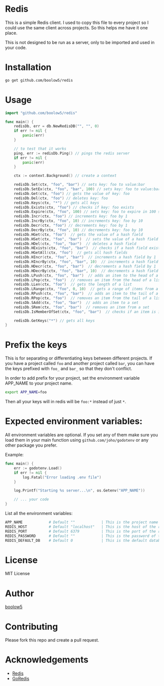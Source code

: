 # Redis

This is a simple Redis client. I used to copy this file to every project so I could use the same client across projects. So this helps me have it one place.

This is not designed to be run as a server, only to be imported and used in your code.

# Installation

```bash
go get github.com/boolow5/redis
```

# Usage

```go
import "github.com/boolow5/redis"

func main() {
    redisDb, err = db.NewRedisDB("", "", 0)
    if err != nil {
        panic(err)
    }

    // to test that it works
    ping, err := redisDb.Ping() // pings the redis server
    if err != nil {
        panic(err)
    }

    ctx := context.Background() // create a context

    redisDb.Set(ctx, "foo", "bar") // sets key: foo to value:bar
    redisDb.SetEx(ctx, "foo", "bar", 100) // sets key: foo to value:bar with an expiration of 100 seconds
    redisDb.Get(ctx, "foo") // gets the value of key: foo
    redisDb.Del(ctx, "foo") // deletes key: foo
    redisDb.Keys(ctx, "*") // gets all keys
    redisDb.Exists(ctx, "foo") // checks if key: foo exists
    redisDb.Expire(ctx, "foo", 100) // sets key: foo to expire in 100 seconds
    redisDb.Incr(ctx, "foo") // increments key: foo by 1
    redisDb.IncrBy(ctx, "foo", 10) // increments key: foo by 10
    redisDb.Decr(ctx, "foo") // decrements key: foo by 1
    redisDb.DecrBy(ctx, "foo", 10) // decrements key: foo by 10
    redisDb.HGet(ctx, "foo")  // gets the value of a hash field
    redisDb.HSet(ctx, "foo", "bar")  // sets the value of a hash field
    redisDb.HDel(ctx, "foo", "bar")  // deletes a hash field
    redisDb.HExists(ctx, "foo", "bar")  // checks if a hash field exists
    redisDb.HGetAll(ctx, "foo")  // gets all hash fields
    redisDb.HIncr(ctx, "foo", "bar")  // increments a hash field by 1
    redisDb.HIncrBy(ctx, "foo", "bar", 10)  // increments a hash field by 10
    redisDb.HDecr(ctx, "foo", "bar")  // decrements a hash field by 1
    redisDb.HDecrBy(ctx, "foo", "bar", 10)  // decrements a hash field by 10
    redisDb.LPush(ctx, "foo", "bar")  // adds an item to the head of a list
    redisDb.LPop(ctx, "foo")  // removes an item from the head of a list
    redisDb.LLen(ctx, "foo")  // gets the length of a list
    redisDb.LRange(ctx, "foo", 0, 10)  // gets a range of items from a list
    redisDb.RPush(ctx, "foo", "bar")  // adds an item to the tail of a list
    redisDb.RPop(ctx, "foo")  // removes an item from the tail of a list
    redisDb.SAdd(ctx, "foo", "bar")  // adds an item to a set
    redisDb.SRem(ctx, "foo", "bar")  // removes an item from a set
    redisDb.IsMemberOfSet(ctx, "foo", "bar")  // checks if an item is in a set

    redisDb.GetKeys("*") // gets all keys
}

```

# Prefix the keys
This is for separating or differentiating keys between different projects. If you have a project called `foo` and another project called `bar`, you can have the keys prefixed with `foo_` and `bar_` so that they don't conflict.

In order to add prefix for your project, set the environment variable APP_NAME to your project name.

```bash
export APP_NAME=foo
```

Then all your keys will in redis will be `foo:*` instead of just `*`.

# Expected environment variables:
All environment variables are optional. If you set any of them make sure you load them in your main function using `github.com/joho/godotenv` or any other package you prefer.

Example:
```go
func main() {
	err := godotenv.Load()
	if err != nil {
		log.Fatal("Error loading .env file")
	}

	log.Printf("Starting %s server...\n", os.Getenv("APP_NAME"))

    // ... your code
}
```

List all the environment variables:
```bash
APP_NAME            # Default ""            | This is the project name and will prefix for all keys
REDIS_HOST          # Default "localhost"   | This is the host of the redis server
REDIS_PORT          # Default 6379          | This is the port of the redis server
REDIS_PASSWORD      # Default ""            | This is the password of the redis server
REDIS_DEFAULT_DB    # Default 0             | This is the default database
```

# License

MIT License

# Author
[boolow5](https://github.com/boolow5)

# Contributing

Please fork this repo and create a pull request.

# Acknowledgements

- [Redis](https://redis.io/)
- [GoRedis](https://github.com/go-redis/redis)

